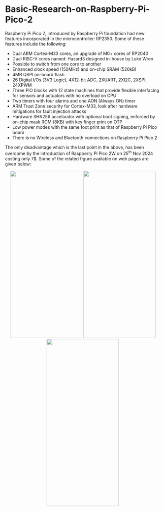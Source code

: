 # Basic-Research-on-Raspberry-Pi-Pico-2
Raspberry Pi Pico 2, introduced by Raspberry Pi foundation had new features incorporated in the microcontroller: RP2350. Some of these features include the following:
* Dual ARM Cortex-M33 cores, an upgrade of M0+ cores of RP2040
* Dual RISC-V cores named: Hazard3 designed in-house by Luke Wren
* Possible to switch from one core to another
* Enhanced clock speed (150MHz) and on-chip SRAM (520kB)
* 4MB QSPI on-board flash
* 26 Digital I/Os (3V3 Logic), 4X12-bit ADC, 2XUART, 2XI2C, 2XSPI, 24XPWM
* Three PIO blocks with 12 state machines that provide flexible interfacing for sensors and actuators with no overload on CPU
* Two timers with four alarms and one AON (Always ON) timer
* ARM Trust Zone security for Cortex-M33, look after hardware mitigations for fault injection attacks
* Hardware SHA256 accelarator with optional boot signing, enforced by on-chip mask ROM (8KB) with key finger print on OTP
* Low power modes with the same foot print as that of Raspberry Pi Pico board
* There is no Wireless and Bluetooth connections on Raspberry Pi Pico 2<br>

The only disadvantage which is the last point in the above, has been overcome by the introduction of Raspberry Pi Pico 2W on 25<sup>th</sup> Nov 2024 costing only 7$. Some of the related figure available on web pages are given below:<br>
<p align="center"><img src="https://github.com/user-attachments/assets/75e6e8fb-8b5e-4791-bd3f-c9c389335263"width="234"height="540">
     <img src="https://github.com/user-attachments/assets/8dababa9-bcb2-410d-922d-98e4ab078652"width="234"height="540">
           <img src="https://github.com/user-attachments/assets/05f1e72b-67bb-441f-891d-e06bb1d485af"width="234"height="540"></p>





